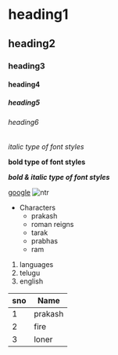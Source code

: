 # heading1
## heading2
### heading3
#### heading4
##### heading5
###### heading6
*italic type of font styles*

**bold type of font styles**

***bold & italic type of font styles***

[google](https://www.google.co.in/)
![ntr](https://i.pinimg.com/736x/db/8a/55/db8a55d19c46baed2f9d005c8455a650--telugu-cinema-nuest-jr.jpg)
* Characters
  * prakash
  * roman reigns
  * tarak
  * prabhas
  * ram
1. languages
  2. telugu
  3. english 

sno|Name
---|---
1|prakash
2|fire
3|loner
